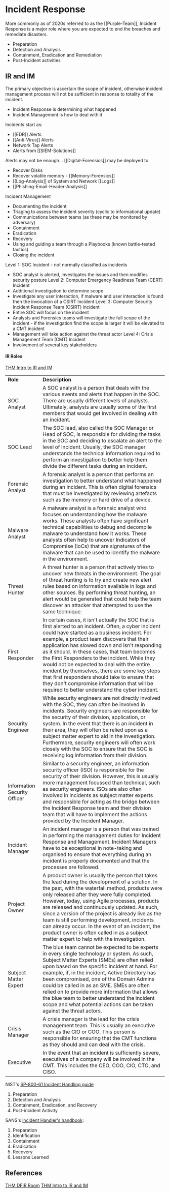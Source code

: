 # Incident Response

More commonly as of 2020s referred to as the [[Purple-Team]], Incident Response is a major role where you are expected to end the breaches and remediate disasters.
- Preparation
- Detection and Analysis 
- Containment, Eradication and Remediation
- Post-Incident activities

## IR and IM

The primary objective is ascertain the scope of incident, otherwise incident management process will not be sufficient in response to totality of the incident.  

- Incident Response is determining what happened
- Incident Management is how to deal with it


Incidents start as:
- [[EDR]] Alerts
- [[Anti-Virus]] Alerts
- Network Tap Alerts
- Alerts from [[SIEM-Solutions]] 

Alerts may not be enough... [[Digital-Forensics]] may be deployed to:
- Recover Disks
- Recover volatile memory - [[Memory-Forensics]]
- [[Log-Analysis]] of System and Network [[Logs]]
- [[Phishing-Email-Header-Analysis]]

Incident Management
- Documenting the incident
- Triaging to assess the incident severity (cyclic to informational update)
- Communications between teams (as these may be monitored by adversary)
- Containment
- Eradication
- Recovery
- Using and guiding a team through a Playbooks (known battle-tested tactics) 
- Closing the incident

Level 1: SOC Incident - not normally classified as incidents
- SOC analyst is alerted, investigates the issues and then modifies security posture 
Level 2: Computer Emergency Readiness Team (CERT) Incident
- Additional investigation to determine scope
- Investigate any user interaction, if malware and user interaction is found then the invocation of a CSIRT Incident 
Level 3: Computer Security Incident Response Team (CSIRT) incident
- Entire SOC will focus on the incident
- Analysts and Forensics teams will investigate the full scope of the incident - if the investigation find the scope is larger it will be elevated to a CMT incident
- Management will take action against the threat actor
Level 4: Crisis Management Team (CMT) Incident
- Involvement of several key stakeholders
#### IR Roles

[THM Intro to IR and IM](https://tryhackme.com/room/introtoirandim)

|   |   |
|---|---|
|**Role**|**Description**|
|SOC Analyst|A SOC analyst is a person that deals with the various events and alerts that happen in the SOC. There are usually different levels of analysts. Ultimately, analysts are usually some of the first members that would get involved in dealing with an incident.|
|SOC Lead|The SOC lead, also called the SOC Manager or Head of SOC, is responsible for dividing the tasks in the SOC and deciding to escalate an alert to the level of incident. Usually, the SOC manager understands the technical information required to perform an investigation to better help them divide the different tasks during an incident.|
|Forensic Analyst|A forensic analyst is a person that performs an investigation to better understand what happened during an incident. This is often digital forensics that must be investigated by reviewing artefacts such as the memory or hard drive of a device.|
|Malware Analyst|A malware analyst is a forensic analyst who focuses on understanding how the malware works. These analysts often have significant technical capabilities to debug and decompile malware to understand how it works. These analysts often help to uncover Indicators of Compromise (IoCs) that are signatures of the malware that can be used to identify the malware in the environment.|
|Threat Hunter|A threat hunter is a person that actively tries to uncover new threats in the environment. The goal of threat hunting is to try and create new alert rules based on information available in logs and other sources. By performing threat hunting, an alert would be generated that could help the team discover an attacker that attempted to use the same technique.|
|First Responder|In certain cases, it isn't actually the SOC that is first alerted to an incident. Often, a cyber incident could have started as a business incident. For example, a product team discovers that their application has slowed down and isn't responding as it should. In these cases, that team becomes the First Responders to the incident. While they would not be expected to deal with the entire incident by themselves, there are some key steps that first responders should take to ensure that they don't compromise information that will be required to better understand the cyber incident.|
|Security Engineer|While security engineers are not directly involved with the SOC, they can often be involved in incidents. Security engineers are responsible for the security of their division, application, or system. In the event that there is an incident in their area, they will often be relied upon as a subject matter expert to aid in the investigation. Furthermore, security engineers will often work closely with the SOC to ensure that the SOC is receiving log information from their division.|
|Information Security Officer|Similar to a security engineer, an information security officer (ISO) is responsible for the security of their division. However, this is usually more management focussed than technical, such as security engineers. ISOs are also often involved in incidents as subject matter experts and responsible for acting as the bridge between the Incident Response team and their division team that will have to implement the actions provided by the Incident Manager.|
|Incident Manager|An incident manager is a person that was trained in performing the management duties for Incident Response and Management. Incident Managers have to be exceptional in note-taking and organised to ensure that everything during an incident is properly documented and that the processes are followed.|
|Project Owner|A product owner is usually the person that takes the lead during the development of a solution. In the past, with the waterfall method, products were only released after they were fully completed. However, today, using Agile processes, products are released and continuously updated. As such, since a version of the project is already live as the team is still performing development, incidents can already occur. In the event of an incident, the product owner is often called in as a subject matter expert to help with the investigation.|
|Subject Matter Expert|The blue team cannot be expected to be experts in every single technology or system. As such, Subject Matter Experts (SMEs) are often relied upon based on the specific incident at hand. For example, if, in the incident, Active Directory has been compromised, one of the Domain Admins could be called in as an SME. SMEs are often relied on to provide more information that allows the blue team to better understand the incident scope and what potential actions can be taken against the threat actors.|
|Crisis Manager|A crisis manager is the lead for the crisis management team. This is usually an executive such as the CIO or COO. This person is responsible for ensuring that the CMT functions as they should and can deal with the crisis.|
|Executive|In the event that an incident is sufficiently severe, executives of a company will be involved in the CMT. This includes the CEO, COO, CIO, CTO, and CISO.|

NIST's [SP-800-61 Incident Handling guide](https://nvlpubs.nist.gov/nistpubs/SpecialPublications/NIST.SP.800-61r2.pdf)

1.  Preparation
2.  Detection and Analysis
3.  Containment, Eradication, and Recovery
4.  Post-incident Activity

SANS's [Incident Handler's handbook](https://www.sans.org/white-papers/33901/):

1.  Preparation  
2.  Identification
3.  Containment
4.  Eradication
5.  Recovery
6.  Lessons Learned


## References

[THM DFIR Room](https://tryhackme.com/room/introductoryroomdfirmodule)
[THM Intro to IR and IM](https://tryhackme.com/room/introtoirandim)